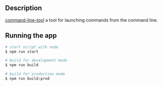 ## Description

[command-line-tool](https://github.com/nestjs/nest) a tool for launching commands from the command line.

## Running the app

```bash
# start script with node
$ npm run start

# build for development mode
$ npm run build

# build for production mode
$ npm run build:prod
```
